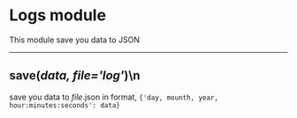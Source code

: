 # Logs module
This module save you data to JSON
***
## save(*data, file='log'*)\n	
  save you data to *file*.json in format, ```{'day, mounth, year, hour:minutes:seconds': data}```
  
